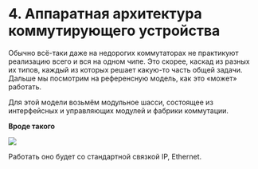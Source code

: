 # 4. Аппаратная архитектура коммутирующего устройства

Обычно всё-таки даже на недорогих коммутаторах не практикуют реализацию всего и вся на одном чипе. Это скорее, каскад из разных их типов, каждый из которых решает какую-то часть общей задачи.  
Дальше мы посмотрим на референсную модель, как это «может» работать.

Для этой модели возьмём модульное шасси, состоящее из интерфейсных и управляющих модулей и фабрики коммутации.

**Вроде такого**

![](../../.gitbook/assets/image-109.png)

Работать оно будет со стандартной связкой IP, Ethernet.

